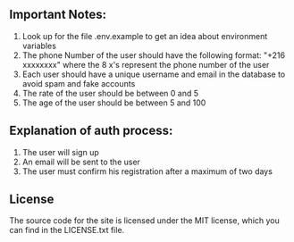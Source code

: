 ## Important Notes:

1. Look up for the file .env.example to get an idea about environment variables
2. The phone Number of the user should have the following format: "+216
   xxxxxxxx" where the 8 x's represent the phone number of the user
3. Each user should have a unique username and email in the database to avoid
   spam and fake accounts
4. The rate of the user should be between 0 and 5
5. The age of the user should be between 5 and 100

## Explanation of auth process:

1. The user will sign up
2. An email will be sent to the user
3. The user must confirm his registration after a maximum of two days

## License

The source code for the site is licensed under the MIT license, which you can
find in the LICENSE.txt file.
